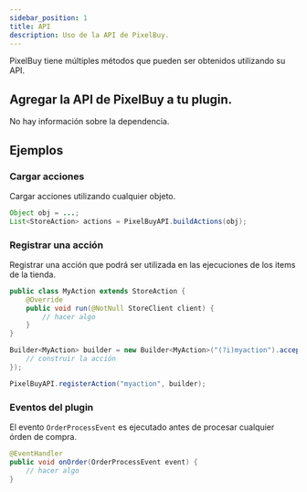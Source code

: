 ```yaml
---
sidebar_position: 1
title: API
description: Uso de la API de PixelBuy.
---
```


PixelBuy tiene múltiples métodos que pueden ser obtenidos utilizando su API.

## Agregar la API de PixelBuy a tu plugin.

No hay información sobre la dependencia.

## Ejemplos

### Cargar acciones

Cargar acciones utilizando cualquier objeto.

```java
Object obj = ...;
List<StoreAction> actions = PixelBuyAPI.buildActions(obj);
```

### Registrar una acción

Registrar una acción que podrá ser utilizada en las ejecuciones de los items de la tienda.

```java
public class MyAction extends StoreAction {
    @Override
    public void run(@NotNull StoreClient client) {
        // hacer algo
    }
}

Builder<MyAction> builder = new Builder<MyAction>("(?i)myaction").accept(config -> {
    // construir la acción
});

PixelBuyAPI.registerAction("myaction", builder);
```

### Eventos del plugin

El evento `OrderProcessEvent` es ejecutado antes de procesar cualquier órden de compra.

```java
@EventHandler
public void onOrder(OrderProcessEvent event) {
    // hacer algo
}
```